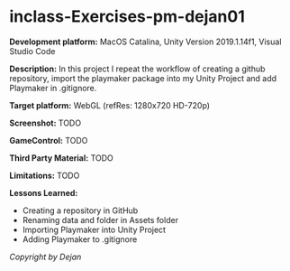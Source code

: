 # inclass-Exercises-pm-dejan01

**Development platform:** 
MacOS Catalina, Unity Version 2019.1.14f1, Visual Studio Code

**Description:**
In this project I repeat the workflow of creating a github repository, import the playmaker package into my Unity Project and add Playmaker in .gitignore.

**Target platform:**
WebGL (refRes: 1280x720 HD-720p)

**Screenshot:**
TODO

**GameControl:** 
TODO

**Third Party Material:**
TODO

**Limitations:**
TODO

**Lessons Learned:**

+ Creating a repository in GitHub
+ Renaming data and folder in Assets folder
+ Importing Playmaker into Unity Project
+ Adding Playmaker to .gitignore


*Copyright by Dejan* 
